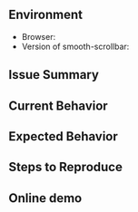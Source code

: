 <!-- Provide a general summary of the issue in the Title above -->
## Environment
- Browser:
- Version of smooth-scrollbar:

## Issue Summary
<!-- A summary of the issue and the browser/OS environment in which it occurs.  -->

## Current Behavior
<!-- If describing a bug, tell me what happens instead of the expected behavior -->


## Expected Behavior
<!-- If you're describing a bug, tell me what should happen -->
<!-- If you're suggesting a change/improvement, tell me how it should work -->

## Steps to Reproduce
<!-- Tell me how it happened -->

## Online demo
<!--
  Create an example on codepan.net:
    1. Open https://codepan.net/gist/4653b46f9e2d4c2f3585cebc1828859d
    2. Modify the code as you want
    3. Click "..." on the top right
    4. Click "Save Anonymous Gist" (or "Save New Gist" if you've logged in)
    5. Copy and paste the URL here
-->
